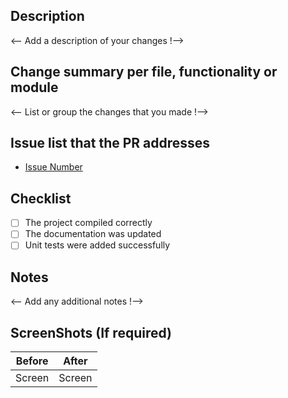 ## Description

<-- Add a description of your changes !-->

## Change summary per file, functionality or module

<-- List or group the changes that you made !-->

## Issue list that the PR addresses

- [Issue Number](https://github.com/MainQueueIO/playground/issues)

## Checklist

- [ ] The project compiled correctly
- [ ] The documentation was updated
- [ ] Unit tests were added successfully

## Notes

<-- Add any additional notes !-->

## ScreenShots (If required)

| Before | After  |
| ------ | ------ |
| Screen | Screen |
